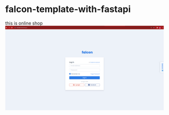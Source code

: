 # falcon-template-with-fastapi
this is online shop
<img src="Screenshot from 2023-05-13 15-26-52.png">
